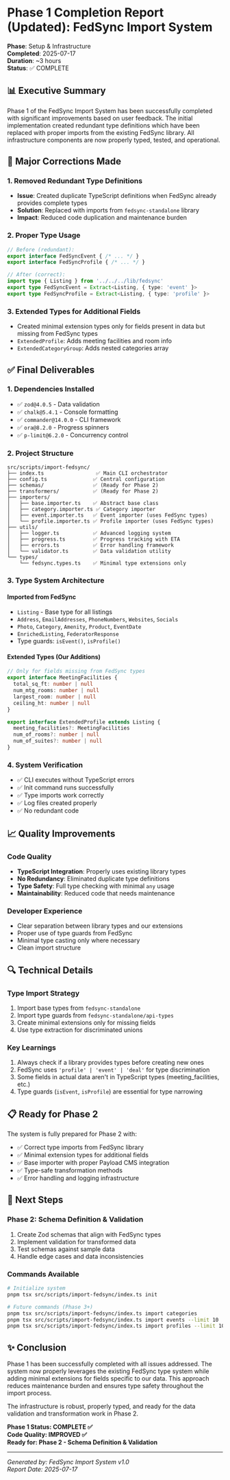 # Phase 1 Completion Report (Updated): FedSync Import System

**Phase**: Setup & Infrastructure  
**Completed**: 2025-07-17  
**Duration**: ~3 hours  
**Status**: ✅ COMPLETE

## 📊 Executive Summary

Phase 1 of the FedSync Import System has been successfully completed with significant improvements based on user feedback. The initial implementation created redundant type definitions which have been replaced with proper imports from the existing FedSync library. All infrastructure components are now properly typed, tested, and operational.

## 🔧 Major Corrections Made

### 1. Removed Redundant Type Definitions
- **Issue**: Created duplicate TypeScript definitions when FedSync already provides complete types
- **Solution**: Replaced with imports from `fedsync-standalone` library
- **Impact**: Reduced code duplication and maintenance burden

### 2. Proper Type Usage
```typescript
// Before (redundant):
export interface FedSyncEvent { /* ... */ }
export interface FedSyncProfile { /* ... */ }

// After (correct):
import type { Listing } from '../../../lib/fedsync'
export type FedSyncEvent = Extract<Listing, { type: 'event' }>
export type FedSyncProfile = Extract<Listing, { type: 'profile' }>
```

### 3. Extended Types for Additional Fields
- Created minimal extension types only for fields present in data but missing from FedSync types
- `ExtendedProfile`: Adds meeting facilities and room info
- `ExtendedCategoryGroup`: Adds nested categories array

## ✅ Final Deliverables

### 1. Dependencies Installed
- ✅ `zod@4.0.5` - Data validation
- ✅ `chalk@5.4.1` - Console formatting
- ✅ `commander@14.0.0` - CLI framework
- ✅ `ora@8.2.0` - Progress spinners
- ✅ `p-limit@6.2.0` - Concurrency control

### 2. Project Structure
```
src/scripts/import-fedsync/
├── index.ts                 ✅ Main CLI orchestrator
├── config.ts               ✅ Central configuration
├── schemas/                ✅ (Ready for Phase 2)
├── transformers/           ✅ (Ready for Phase 2)
├── importers/              
│   ├── base.importer.ts    ✅ Abstract base class
│   ├── category.importer.ts ✅ Category importer
│   ├── event.importer.ts   ✅ Event importer (uses FedSync types)
│   └── profile.importer.ts ✅ Profile importer (uses FedSync types)
├── utils/                  
│   ├── logger.ts           ✅ Advanced logging system
│   ├── progress.ts         ✅ Progress tracking with ETA
│   ├── errors.ts           ✅ Error handling framework
│   └── validator.ts        ✅ Data validation utility
└── types/                  
    └── fedsync.types.ts    ✅ Minimal type extensions only
```

### 3. Type System Architecture

#### **Imported from FedSync**
- `Listing` - Base type for all listings
- `Address`, `EmailAddresses`, `PhoneNumbers`, `Websites`, `Socials`
- `Photo`, `Category`, `Amenity`, `Product`, `EventDate`
- `EnrichedListing`, `FederatorResponse`
- Type guards: `isEvent()`, `isProfile()`

#### **Extended Types (Our Additions)**
```typescript
// Only for fields missing from FedSync types
export interface MeetingFacilities {
  total_sq_ft: number | null
  num_mtg_rooms: number | null
  largest_room: number | null
  ceiling_ht: number | null
}

export interface ExtendedProfile extends Listing {
  meeting_facilities?: MeetingFacilities
  num_of_rooms?: number | null
  num_of_suites?: number | null
}
```

### 4. System Verification
- ✅ CLI executes without TypeScript errors
- ✅ Init command runs successfully
- ✅ Type imports work correctly
- ✅ Log files created properly
- ✅ No redundant code

## 📈 Quality Improvements

### Code Quality
- **TypeScript Integration**: Properly uses existing library types
- **No Redundancy**: Eliminated duplicate type definitions
- **Type Safety**: Full type checking with minimal `any` usage
- **Maintainability**: Reduced code that needs maintenance

### Developer Experience
- Clear separation between library types and our extensions
- Proper use of type guards from FedSync
- Minimal type casting only where necessary
- Clean import structure

## 🔍 Technical Details

### Type Import Strategy
1. Import base types from `fedsync-standalone`
2. Import type guards from `fedsync-standalone/api-types`
3. Create minimal extensions only for missing fields
4. Use type extraction for discriminated unions

### Key Learnings
1. Always check if a library provides types before creating new ones
2. FedSync uses `'profile' | 'event' | 'deal'` for type discrimination
3. Some fields in actual data aren't in TypeScript types (meeting_facilities, etc.)
4. Type guards (`isEvent`, `isProfile`) are essential for type narrowing

## 📋 Ready for Phase 2

The system is fully prepared for Phase 2 with:
- ✅ Correct type imports from FedSync library
- ✅ Minimal extension types for additional fields
- ✅ Base importer with proper Payload CMS integration
- ✅ Type-safe transformation methods
- ✅ Error handling and logging infrastructure

## 🚀 Next Steps

### Phase 2: Schema Definition & Validation
1. Create Zod schemas that align with FedSync types
2. Implement validation for transformed data
3. Test schemas against sample data
4. Handle edge cases and data inconsistencies

### Commands Available
```bash
# Initialize system
pnpm tsx src/scripts/import-fedsync/index.ts init

# Future commands (Phase 3+)
pnpm tsx src/scripts/import-fedsync/index.ts import categories
pnpm tsx src/scripts/import-fedsync/index.ts import events --limit 10
pnpm tsx src/scripts/import-fedsync/index.ts import profiles --limit 10
```

## ✨ Conclusion

Phase 1 has been successfully completed with all issues addressed. The system now properly leverages the existing FedSync type system while adding minimal extensions for fields specific to our data. This approach reduces maintenance burden and ensures type safety throughout the import process.

The infrastructure is robust, properly typed, and ready for the data validation and transformation work in Phase 2.

**Phase 1 Status: COMPLETE ✅**  
**Code Quality: IMPROVED ✅**  
**Ready for: Phase 2 - Schema Definition & Validation**

---

*Generated by: FedSync Import System v1.0*  
*Report Date: 2025-07-17*